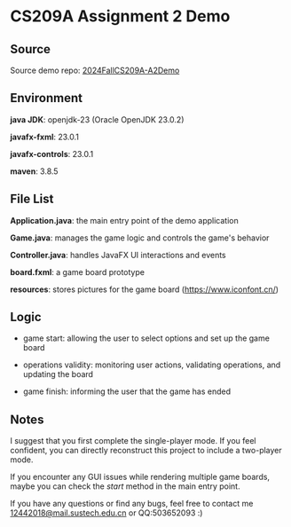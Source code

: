 # CS209A Assignment 2 Demo

## Source

Source demo repo: [2024FallCS209A-A2Demo](https://github.com/JADDYK/2024FallCS209A-A2Demo)

## Environment

**java JDK**: openjdk-23 (Oracle OpenJDK 23.0.2)

**javafx-fxml**: 23.0.1

**javafx-controls**: 23.0.1

**maven**: 3.8.5

## File List

**Application.java**: the main entry point of the demo application

**Game.java**: manages the game logic and controls the game's behavior

**Controller.java**: handles JavaFX UI interactions and events

**board.fxml**: a game board prototype

**resources**: stores pictures for the game board (https://www.iconfont.cn/)

## Logic

- game start: allowing the user to select options and set up the game board

- operations validity: monitoring user actions, validating operations, and updating the board

- game finish: informing the user that the game has ended

## Notes

I suggest that you first complete the single-player mode. If you feel confident, you can directly reconstruct this project to include a two-player mode.

If you encounter any GUI issues while rendering multiple game boards, maybe you can check the $start$ method in the main entry point.

If you have any questions or find any bugs, feel free to contact me 12442018@mail.sustech.edu.cn or QQ:503652093 :)
